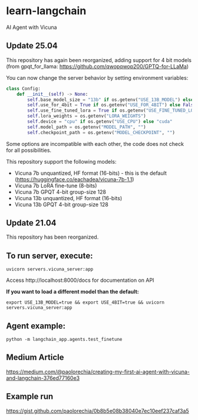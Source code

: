 # learn-langchain

AI Agent with Vicuna

## Update 25.04
This repository has again been reorganized, adding support for 4 bit models (from gpqt_for_llama: https://github.com/qwopqwop200/GPTQ-for-LLaMa)

You can now change the server behavior by setting environment variables:

```python
class Config:
    def __init__(self) -> None:
        self.base_model_size = "13b" if os.getenv("USE_13B_MODEL") else "7b"
        self.use_for_4bit = True if os.getenv("USE_FOR_4BIT") else False
        self.use_fine_tuned_lora = True if os.getenv("USE_FINE_TUNED_LORA") else False
        self.lora_weights = os.getenv("LORA_WEIGHTS")
        self.device = "cpu" if os.getenv("USE_CPU") else "cuda"
        self.model_path = os.getenv("MODEL_PATH", "")
        self.checkpoint_path = os.getenv("MODEL_CHECKPOINT", "")
```

Some options are incompatible with each other, the code does not check for all possibilities.

This repository support the following models:

- Vicuna 7b unquantized, HF format (16-bits) - this is the default (https://huggingface.co/eachadea/vicuna-7b-1.1)
- Vicuna 7b LoRA fine-tune (8-bits)
- Vicuna 7b GPQT 4-bit group-size 128
- Vicuna 13b unquantized, HF format (16-bits)
- Vicuna 13b GPQT 4-bit group-size 128


## Update 21.04
This repository has been reorganized.

## To run server, execute:
`uvicorn servers.vicuna_server:app`

Access http://localhost:8000/docs for documentation on API

**If you want to load a different model than the default:**

`export USE_13B_MODEL=true && export USE_4BIT=true && uvicorn servers.vicuna_server:app`


## Agent example:

`python -m langchain_app.agents.test_finetune`

## Medium Article
https://medium.com/@paolorechia/creating-my-first-ai-agent-with-vicuna-and-langchain-376ed77160e3

## Example run
https://gist.github.com/paolorechia/0b8b5e08b38040e7ec10eef237caf3a5
